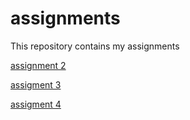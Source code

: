 # assignments
This repository contains my assignments 

[assignment 2](https://github.com/andrestreure/assignments/blob/master/assignment2%20(3).ipynb)

[assigment 3](https://github.com/andrestreure/assignments/blob/master/assignment3.ipynb)

[assigment 4](https://github.com/andrestreure/assignments/blob/master/assignment4.ipynb)
